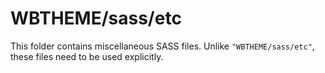 # WBTHEME/sass/etc

This folder contains miscellaneous SASS files. Unlike `"WBTHEME/sass/etc"`, these files
need to be used explicitly.
